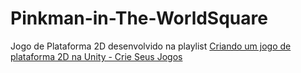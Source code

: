 # Pinkman-in-The-WorldSquare
Jogo de Plataforma 2D desenvolvido na playlist [Criando um jogo de plataforma 2D na Unity - Crie Seus Jogos](youtube.com/playlist?list=PLW-9djkTMdfVNJD9aEnoOzkrU8dUoD7j4)
